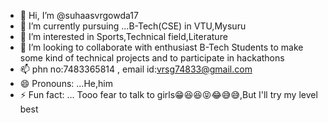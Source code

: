 - 👋 Hi, I’m @suhaasvrgowda17
- 🌱 I’m currently pursuing ...B-Tech(CSE) in VTU,Mysuru
- 👀 I’m interested in Sports,Technical field,Literature
- 💞️ I’m looking to collaborate  with enthusiast B-Tech Students to make some kind of technical projects and to participate in hackathons
- 📫  phn no:7483365814 , email id:vrsg74833@gmail.com
- 😄 Pronouns: ...He,him
- ⚡ Fun fact: ... Tooo fear to talk to girls😁😆😆😝😂😅😅,But I'll try my level best

<!---
suhaasvrgowda17/suhaasvrgowda17 is a ✨ special ✨ repository because its `README.md` (this file) appears on your GitHub profile.
You can click the Preview link to take a look at your changes.
--->
